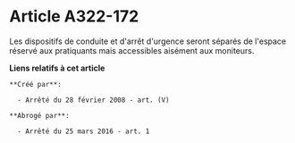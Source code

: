 # Article A322-172

Les dispositifs de conduite et d'arrêt d'urgence seront séparés de l'espace réservé aux pratiquants mais accessibles aisément
aux moniteurs.

**Liens relatifs à cet article**

	**Créé par**:

	  - Arrêté du 28 février 2008 - art. (V)

	**Abrogé par**:

	  - Arrêté du 25 mars 2016 - art. 1
